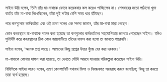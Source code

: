 সাইদা উরি বলেন, তিনি তাঁর মা-বাবাকে ফোনে কয়েকবার কল করেও পাচ্ছিলেন না। শেষবারের মতো পাঠানো খুদে বার্তায় তাঁর মা-বাবা লিখেছিলেন, তাঁরা দুই ঘণ্টার বেশি সময় ধরে হাঁটছেন।

পরে কনস্যুলার কর্মকর্তারা এবং ওই ভ্রমণ দলের এক সদস্য জানান, তাঁর মা-বাবা মারা গেছেন।

কোন কবরস্থানে মা-বাবাকে দাফন করা হয়েছে তা কনস্যুলার কর্মকর্তাদের সহযোগিতায় জানতে পেরেছেন সাইদা। যদিও সুনির্দিষ্ট করে কবরস্থানের ঠিক কোন জায়গাটিতে তাঁদের দাফন করা হলো তা জানতে পারেননি।

সাইদা বলেন, ‘অনেক প্রশ্ন আছে। আমাদের কিছু প্রশ্নের উত্তর খুঁজে বের করা দরকার।’

মা-বাবাকে কোথায় দাফন করা হয়েছে, তা দেখতে সৌদি আরবে যাওয়ার পরিকল্পনা করেছেন সাইদা উরি।

বিবিসিকে সাইদা আরও বলেন, ভ্রমণ কোম্পানিটি যথাযথ ভিসা ও নিবন্ধনপত্র সরবরাহ করবে বলেছিল; কিন্তু তা করতে তারা ব্যর্থ হয়েছে।

